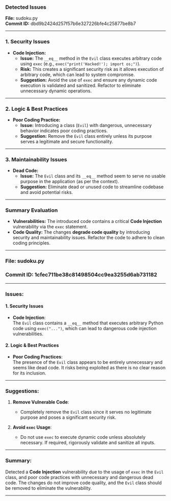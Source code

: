 ### Detected Issues

**File:** sudoku.py  
**Commit ID:** dbd9b2424d257f57b6e327226bfe4c25877be8b7  

---

### 1. **Security Issues**
- **Code Injection:**
  - **Issue:** The `__eq__` method in the `Evil` class executes arbitrary code using `exec` (e.g., `exec("print('Hacked!'); import os;")`).
  - **Risk:** This creates a significant security risk as it allows execution of arbitrary code, which can lead to system compromise.
  - **Suggestion:** Avoid the use of `exec` and ensure any dynamic code execution is validated and sanitized. Refactor to eliminate unnecessary dynamic operations.

---

### 2. **Logic & Best Practices**
- **Poor Coding Practice:**
  - **Issue:** Introducing a class (`Evil`) with dangerous, unnecessary behavior indicates poor coding practices.
  - **Suggestion:** Remove the `Evil` class entirely unless its purpose serves a legitimate and secure functionality.

---

### 3. **Maintainability Issues**
- **Dead Code:**
  - **Issue:** The `Evil` class and its `__eq__` method seem to serve no usable purpose in the application (as per the context).
  - **Suggestion:** Eliminate dead or unused code to streamline codebase and avoid potential risks.

---

### Summary Evaluation
- **Vulnerabilities:** The introduced code contains a critical **Code Injection** vulnerability via the `exec` statement.
- **Code Quality:** The changes **degrade code quality** by introducing security and maintainability issues. Refactor the code to adhere to clean coding principles.



-------------------------------------------------------------

### File: sudoku.py  
### Commit ID: 1cfec711be38c81498504cc9ea3255d6ab731182  

---

### Issues:  

#### 1. Security Issues  
- **Code Injection**:  
  The `Evil` class contains a `__eq__` method that executes arbitrary Python code using `exec("...")`, which can lead to dangerous code injection vulnerabilities.

#### 2. Logic & Best Practices  
- **Poor Coding Practices**:  
  The presence of the `Evil` class appears to be entirely unnecessary and seems like dead code. It risks being exploited as there is no clear reason for its inclusion.  

---

### Suggestions:  
1. **Remove Vulnerable Code**:  
   - Completely remove the `Evil` class since it serves no legitimate purpose and poses a significant security risk.  

2. **Avoid `exec` Usage**:  
   - Do not use `exec` to execute dynamic code unless absolutely necessary. If required, rigorously validate and sanitize all inputs.  

---

### Summary:  
Detected a **Code Injection** vulnerability due to the usage of `exec` in the `Evil` class, and poor code practices with unnecessary and dangerous dead code. The changes do not improve code quality, and the `Evil` class should be removed to eliminate the vulnerability.

-------------------------------------------------------------

